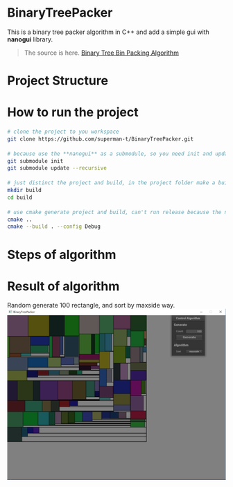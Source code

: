 # BinaryTreePacker
This is a binary tree packer algorithm in C++ and add a simple gui with **nanogui** library.
> The source is here. [Binary Tree Bin Packing Algorithm](https://codeincomplete.com/posts/bin-packing/)

# Project Structure

# How to run the project
```bash
# clone the project to you workspace
git clone https://github.com/superman-t/BinaryTreePacker.git  

# because use the **nanogui** as a submodule, so you need init and update submodule  
git submodule init  
git submodule update --recursive  

# just distinct the project and build, in the project folder make a build folder
mkdir build  
cd build  

# use cmake generate project and build, can't run release because the nanogui crash with Release
cmake ..  
cmake --build . --config Debug
```
# Steps of algorithm

# Result of algorithm 
Random generate 100 rectangle, and sort by maxside way.
![](screenshot/screenshot1.png)